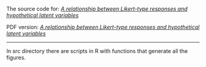 The source code for: [*A relationship between Likert-type responses and hypothetical latent variables*](https://markolalovic.github.io/latent-variable-reconstruction) <br/>



PDF version: [*A relationship between Likert-type responses and hypothetical latent variables*](https://github.com/markolalovic/latent-variable-reconstruction/blob/master/public/main.pdf)

---

In src directory there are scripts in R with functions that generate all the figures.

